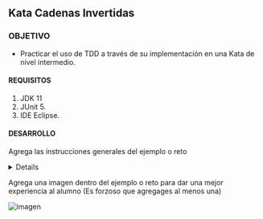 ## Kata Cadenas Invertidas

### OBJETIVO 

- Practicar el uso de TDD a través de su implementación en una Kata de nivel intermedio.

#### REQUISITOS 

1. JDK 11
2. JUnit 5.
3. IDE Eclipse.

#### DESARROLLO

Agrega las instrucciones generales del ejemplo o reto

<details>

	<summary>Solucion</summary>
	<p> Agrega aqui la solucion</p>
	<p>Recuerda! escribe cada paso para desarrollar la solución del ejemplo o reto </p>
</details> 

Agrega una imagen dentro del ejemplo o reto para dar una mejor experiencia al alumno (Es forzoso que agregages al menos una)

![imagen](https://picsum.photos/200/300)

